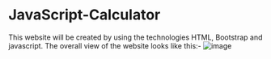 # JavaScript-Calculator
This website will be created by using the technologies HTML, Bootstrap and javascript.
The overall view of the website looks like this:-
<img src="https://i.ibb.co/XjHqHKx/image.png" alt="image" border="0">
